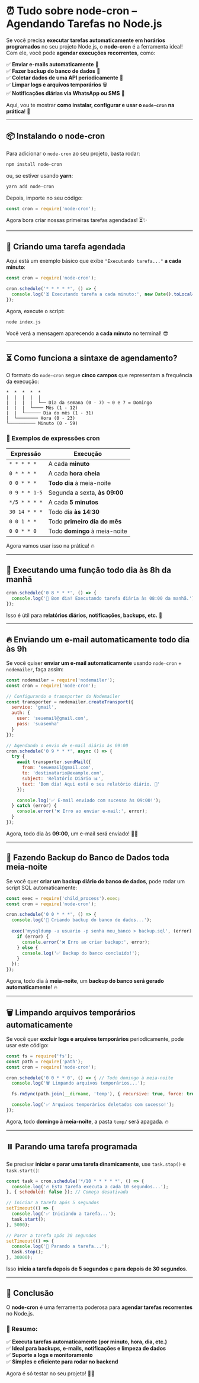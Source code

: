 # ⏰ Tudo sobre **node-cron** – Agendando Tarefas no Node.js

Se você precisa **executar tarefas automaticamente em horários programados** no seu projeto Node.js, o **node-cron** é a ferramenta ideal! Com ele, você pode **agendar execuções recorrentes**, como:

✅ **Enviar e-mails automaticamente** 📨  
✅ **Fazer backup do banco de dados** 💾  
✅ **Coletar dados de uma API periodicamente** 🔄  
✅ **Limpar logs e arquivos temporários** 🗑️  
✅ **Notificações diárias via WhatsApp ou SMS** 📲  

Aqui, vou te mostrar **como instalar, configurar e usar o `node-cron` na prática**! 🚀  

---

## 📦 Instalando o **node-cron**  

Para adicionar o `node-cron` ao seu projeto, basta rodar:  

```bash
npm install node-cron
```
ou, se estiver usando **yarn**:  
```bash
yarn add node-cron
```

Depois, importe no seu código:

```js
const cron = require('node-cron');
```

Agora bora criar nossas primeiras tarefas agendadas! ⏳✨  

---

## 🚀 Criando uma tarefa **agendada**  

Aqui está um exemplo básico que exibe `"Executando tarefa..."` **a cada minuto**:

```js
const cron = require('node-cron');

cron.schedule('* * * * *', () => {
  console.log('⏳ Executando tarefa a cada minuto:', new Date().toLocaleTimeString());
});
```

Agora, execute o script:

```bash
node index.js
```

Você verá a mensagem aparecendo **a cada minuto** no terminal! 😎  

---

## ⏳ Como funciona a sintaxe de agendamento?  

O formato do `node-cron` segue **cinco campos** que representam a frequência da execução:  

```
*  *  *  *  *  
|  |  |  |  |  
|  |  |  |  └── Dia da semana (0 - 7) → 0 e 7 = Domingo  
|  |  |  └──── Mês (1 - 12)  
|  |  └────── Dia do mês (1 - 31)  
|  └──────── Hora (0 - 23)  
└────────── Minuto (0 - 59)  
```

### 🔹 Exemplos de expressões cron  

| Expressão | Execução |
|-----------|---------|
| `* * * * *` | A cada **minuto** |
| `0 * * * *` | A cada **hora cheia** |
| `0 0 * * *` | **Todo dia** à meia-noite |
| `0 9 * * 1-5` | Segunda a sexta, **às 09:00** |
| `*/5 * * * *` | A cada **5 minutos** |
| `30 14 * * *` | Todo dia **às 14:30** |
| `0 0 1 * *` | Todo **primeiro dia do mês** |
| `0 0 * * 0` | Todo **domingo** à meia-noite |

Agora vamos usar isso na prática! 🔥  

---

## 🔵 Executando uma função **todo dia às 8h da manhã**  

```js
cron.schedule('0 8 * * *', () => {
  console.log('📅 Bom dia! Executando tarefa diária às 08:00 da manhã.');
});
```

Isso é útil para **relatórios diários, notificações, backups, etc.** 📩  

---

## 🔥 Enviando um **e-mail automaticamente** todo dia às 9h  

Se você quiser **enviar um e-mail automaticamente** usando `node-cron` + `nodemailer`, faça assim:  

```js
const nodemailer = require('nodemailer');
const cron = require('node-cron');

// Configurando o transporter do Nodemailer
const transporter = nodemailer.createTransport({
  service: 'gmail',
  auth: {
    user: 'seuemail@gmail.com',
    pass: 'suasenha'
  }
});

// Agendando o envio de e-mail diário às 09:00
cron.schedule('0 9 * * *', async () => {
  try {
    await transporter.sendMail({
      from: 'seuemail@gmail.com',
      to: 'destinatario@example.com',
      subject: 'Relatório Diário 📊',
      text: 'Bom dia! Aqui está o seu relatório diário. 📄'
    });

    console.log('✅ E-mail enviado com sucesso às 09:00!');
  } catch (error) {
    console.error('❌ Erro ao enviar e-mail:', error);
  }
});
```

Agora, todo dia às **09:00**, um e-mail será enviado! 🚀💌  

---

## 💾 **Fazendo Backup do Banco de Dados** toda meia-noite  

Se você quer **criar um backup diário do banco de dados**, pode rodar um script SQL automaticamente:  

```js
const exec = require('child_process').exec;
const cron = require('node-cron');

cron.schedule('0 0 * * *', () => {
  console.log('📂 Criando backup do banco de dados...');
  
  exec('mysqldump -u usuario -p senha meu_banco > backup.sql', (error) => {
    if (error) {
      console.error('❌ Erro ao criar backup:', error);
    } else {
      console.log('✅ Backup do banco concluído!');
    }
  });
});
```

Agora, todo dia à **meia-noite**, um **backup do banco será gerado automaticamente**! 🔥  

---

## 🗑️ **Limpando arquivos temporários** automaticamente  

Se você quer **excluir logs e arquivos temporários** periodicamente, pode usar este código:  

```js
const fs = require('fs');
const path = require('path');
const cron = require('node-cron');

cron.schedule('0 0 * * 0', () => { // Todo domingo à meia-noite
  console.log('🗑️ Limpando arquivos temporários...');

  fs.rmSync(path.join(__dirname, 'temp'), { recursive: true, force: true });

  console.log('✅ Arquivos temporários deletados com sucesso!');
});
```

Agora, todo **domingo à meia-noite**, a pasta `temp/` será apagada. 🔥  

---

## ⏸️ **Parando uma tarefa programada**  

Se precisar **iniciar e parar uma tarefa dinamicamente**, use `task.stop()` e `task.start()`:  

```js
const task = cron.schedule('*/10 * * * * *', () => {
  console.log('🔥 Esta tarefa executa a cada 10 segundos...');
}, { scheduled: false }); // Começa desativada

// Iniciar a tarefa após 5 segundos
setTimeout(() => {
  console.log('✅ Iniciando a tarefa...');
  task.start();
}, 5000);

// Parar a tarefa após 30 segundos
setTimeout(() => {
  console.log('🛑 Parando a tarefa...');
  task.stop();
}, 30000);
```

Isso **inicia a tarefa depois de 5 segundos** e **para depois de 30 segundos**.  

---

## 🏁 Conclusão  

O **node-cron** é uma ferramenta poderosa para **agendar tarefas recorrentes** no Node.js.  

### 🎯 Resumo:  
✅ **Executa tarefas automaticamente (por minuto, hora, dia, etc.)**  
✅ **Ideal para backups, e-mails, notificações e limpeza de dados**  
✅ **Suporte a logs e monitoramento**  
✅ **Simples e eficiente para rodar no backend**  

Agora é só testar no seu projeto! 🚀🔥